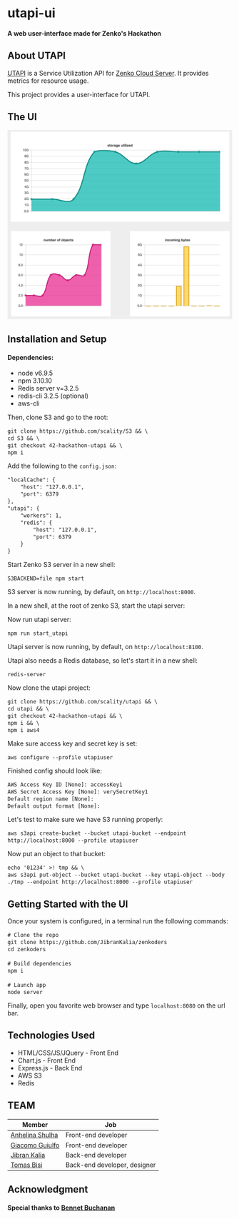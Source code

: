 # utapi-ui
#### A web user-interface made for Zenko's Hackathon

## About UTAPI

[UTAPI](https://github.com/scality/utapi) is a Service Utilization API for [Zenko Cloud Server](https://github.com/scality/S3). It provides metrics for resource usage.

This project provides a user-interface for UTAPI.

## The UI

![42 Logo](resources/zenko-charts.png)

## Installation and Setup

#### Dependencies:

* node v6.9.5
* npm 3.10.10
* Redis server v=3.2.5
* redis-cli 3.2.5 (optional)
* aws-cli

Then, clone S3 and go to the root:

```
git clone https://github.com/scality/S3 && \
cd S3 && \
git checkout 42-hackathon-utapi && \
npm i
```

Add the following to the `config.json`:

```
"localCache": {
    "host": "127.0.0.1",
    "port": 6379
},
"utapi": {
    "workers": 1,
    "redis": {
        "host": "127.0.0.1",
        "port": 6379
    }
}
```

Start Zenko S3 server in a new shell:

```
S3BACKEND=file npm start
```

S3 server is now running, by default, on `http://localhost:8000`.

In a new shell, at the root of zenko S3, start the utapi server:

Now run utapi server:

```
npm run start_utapi
```

Utapi server is now running, by default, on `http://localhost:8100`.

Utapi also needs a Redis database, so let's start it in a new shell:

```
redis-server
```

Now clone the utapi project:

```
git clone https://github.com/scality/utapi && \
cd utapi && \
git checkout 42-hackathon-utapi && \
npm i && \
npm i aws4
```

Make sure access key and secret key is set:

```
aws configure --profile utapiuser
```

Finished config should look like:

```
AWS Access Key ID [None]: accessKey1
AWS Secret Access Key [None]: verySecretKey1
Default region name [None]:
Default output format [None]:
```

Let's test to make sure we have S3 running properly:

```
aws s3api create-bucket --bucket utapi-bucket --endpoint http://localhost:8000 --profile utapiuser
```

Now put an object to that bucket:

```
echo '01234' >! tmp && \
aws s3api put-object --bucket utapi-bucket --key utapi-object --body ./tmp --endpoint http://localhost:8000 --profile utapiuser
```

## Getting Started with the UI

Once your system is configured, in a terminal run the following commands:

```
# Clone the repo
git clone https://github.com/JibranKalia/zenkoders
cd zenkoders

# Build dependencies
npm i

# Launch app
node server
```

Finally, open you favorite web browser and type ```localhost:8080```
on the url bar.

## Technologies Used

* HTML/CSS/JS/JQuery - Front End
* Chart.js - Front End
* Express.js - Back End
* AWS S3
* Redis

## TEAM
Member | Job
------------ | -------------
[Anhelina Shulha] | Front-end developer
[Giacomo Guiulfo] | Front-end developer
[Jibran Kalia] | Back-end developer
[Tomas Bisi] | Back-end developer, designer

## Acknowledgment
#### Special thanks to [Bennet Buchanan](https://github.com/bennettbuchanan)

[Anhelina Shulha]: (https://github.com/angieshu)
[Giacomo Guiulfo]: (https://github.com/giacomoguiulfo)
[Jibran Kalia]: (https://github.com/JibranKalia)
[Tomas Bisi]: (https://github.com/tomasbisi)

